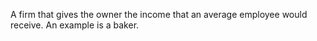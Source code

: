 A firm that gives the owner the income that an average employee would receive. An example is a baker.